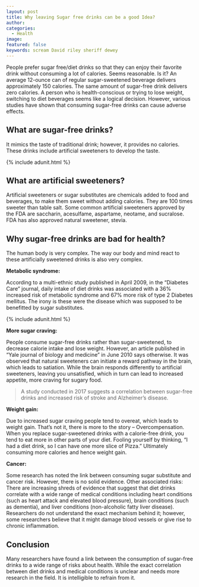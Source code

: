 ```yaml
---
layout: post
title: Why leaving Sugar free drinks can be a good Idea?
author:
categories:
  - Health
image:
featured: false
keywords: scream David riley sheriff dewey
---
```


People prefer sugar free/diet drinks so that they can enjoy their favorite drink without consuming a lot of calories. Seems reasonable. Is it? An average 12-ounce can of regular sugar-sweetened beverage delivers approximately 150 calories. The same amount of sugar-free drink delivers zero calories. A person who is health-conscious or trying to lose weight, switching to diet beverages seems like a logical decision. However, various studies have shown that consuming sugar-free drinks can cause adverse effects.

## What are sugar-free drinks?

It mimics the taste of traditional drink; however, it provides no calories. These drinks include artificial sweeteners to develop the taste.

{% include adunit.html %}

## What are artificial sweeteners?

Artificial sweeteners or sugar substitutes are chemicals added to food and beverages, to make them sweet without adding calories. They are 100 times sweeter than table salt. Some common artificial sweeteners approved by the FDA are saccharin, acesulfame, aspartame, neotame, and sucralose. FDA has also approved natural sweetener, stevia.

## Why sugar-free drinks are bad for health?

The human body is very complex. The way our body and mind react to these artificially sweetened drinks is also very complex.

**Metabolic syndrome:**

According to a multi-ethnic study published in April 2009, in the “Diabetes Care” journal, daily intake of diet drinks was associated with a 36% increased risk of metabolic syndrome and 67% more risk of type 2 Diabetes mellitus. The irony is these were the disease which was supposed to be benefitted by sugar substitutes.

{% include adunit.html %}

**More sugar craving:**

People consume sugar-free drinks rather than sugar-sweetened, to decrease calorie intake and lose weight. However, an article published in “Yale journal of biology and medicine” in June 2010 says otherwise. It was observed that natural sweeteners can initiate a reward pathway in the brain, which leads to satiation. While the brain responds differently to artificial sweeteners, leaving you unsatisfied, which in turn can lead to increased appetite, more craving for sugary food.

> A study conducted in 2017 suggests a correlation between sugar-free drinks and increased risk of stroke and Alzheimer’s disease.

**Weight gain:**

Due to increased sugar craving people tend to overeat, which leads to weight gain. That’s not it, there is more to the story – Overcompensation. When you replace sugar-sweetened drinks with a calorie-free drink, you tend to eat more in other parts of your diet. Fooling yourself by thinking, “I had a diet drink, so I can have one more slice of Pizza.” Ultimately consuming more calories and hence weight gain.

**Cancer:**

Some research has noted the link between consuming sugar substitute and cancer risk. However, there is no solid evidence. Other associated risks: There are increasing shreds of evidence that suggest that diet drinks correlate with a wide range of medical conditions including heart conditions (such as heart attack and elevated blood pressure), brain conditions (such as dementia), and liver conditions (non-alcoholic fatty liver disease). Researchers do not understand the exact mechanism behind it; however, some researchers believe that it might damage blood vessels or give rise to chronic inflammation.


## Conclusion

Many researchers have found a link between the consumption of sugar-free drinks to a wide range of risks about health. While the exact correlation between diet drinks and medical conditions is unclear and needs more research in the field. It is intelligible to refrain from it.